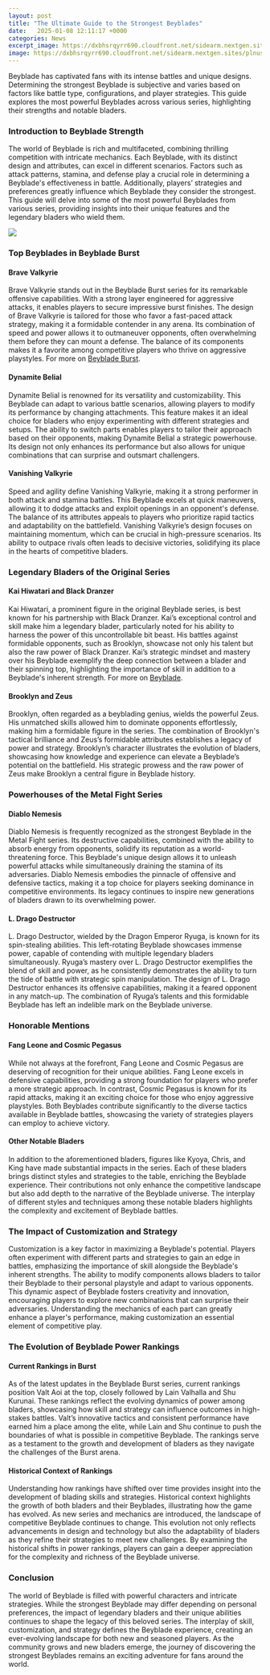```yaml
---
layout: post
title: "The Ultimate Guide to the Strongest Beyblades"
date:   2025-01-08 12:11:17 +0000
categories: News
excerpt_image: https://dxbhsrqyrr690.cloudfront.net/sidearm.nextgen.sites/plnusealions.com/images/responsive_2023/default_image.png
image: https://dxbhsrqyrr690.cloudfront.net/sidearm.nextgen.sites/plnusealions.com/images/responsive_2023/default_image.png
---
```


Beyblade has captivated fans with its intense battles and unique designs. Determining the strongest Beyblade is subjective and varies based on factors like battle type, configurations, and player strategies. This guide explores the most powerful Beyblades across various series, highlighting their strengths and notable bladers.
### Introduction to Beyblade Strength
The world of Beyblade is rich and multifaceted, combining thrilling competition with intricate mechanics. Each Beyblade, with its distinct design and attributes, can excel in different scenarios. Factors such as attack patterns, stamina, and defense play a crucial role in determining a Beyblade's effectiveness in battle. Additionally, players’ strategies and preferences greatly influence which Beyblade they consider the strongest. This guide will delve into some of the most powerful Beyblades from various series, providing insights into their unique features and the legendary bladers who wield them.

![](https://dxbhsrqyrr690.cloudfront.net/sidearm.nextgen.sites/plnusealions.com/images/responsive_2023/default_image.png)
### Top Beyblades in Beyblade Burst
#### Brave Valkyrie
Brave Valkyrie stands out in the Beyblade Burst series for its remarkable offensive capabilities. With a strong layer engineered for aggressive attacks, it enables players to secure impressive burst finishes. The design of Brave Valkyrie is tailored for those who favor a fast-paced attack strategy, making it a formidable contender in any arena. Its combination of speed and power allows it to outmaneuver opponents, often overwhelming them before they can mount a defense. The balance of its components makes it a favorite among competitive players who thrive on aggressive playstyles. 
For more on [Beyblade Burst](https://fr.edu.vn/en/Beyblade_Burst).
#### Dynamite Belial
Dynamite Belial is renowned for its versatility and customizability. This Beyblade can adapt to various battle scenarios, allowing players to modify its performance by changing attachments. This feature makes it an ideal choice for bladers who enjoy experimenting with different strategies and setups. The ability to switch parts enables players to tailor their approach based on their opponents, making Dynamite Belial a strategic powerhouse. Its design not only enhances its performance but also allows for unique combinations that can surprise and outsmart challengers.
#### Vanishing Valkyrie
Speed and agility define Vanishing Valkyrie, making it a strong performer in both attack and stamina battles. This Beyblade excels at quick maneuvers, allowing it to dodge attacks and exploit openings in an opponent's defense. The balance of its attributes appeals to players who prioritize rapid tactics and adaptability on the battlefield. Vanishing Valkyrie’s design focuses on maintaining momentum, which can be crucial in high-pressure scenarios. Its ability to outpace rivals often leads to decisive victories, solidifying its place in the hearts of competitive bladers.
### Legendary Bladers of the Original Series
#### Kai Hiwatari and Black Dranzer
Kai Hiwatari, a prominent figure in the original Beyblade series, is best known for his partnership with Black Dranzer. Kai’s exceptional control and skill make him a legendary blader, particularly noted for his ability to harness the power of this uncontrollable bit beast. His battles against formidable opponents, such as Brooklyn, showcase not only his talent but also the raw power of Black Dranzer. Kai’s strategic mindset and mastery over his Beyblade exemplify the deep connection between a blader and their spinning top, highlighting the importance of skill in addition to a Beyblade's inherent strength.
For more on [Beyblade](https://fr.edu.vn/en/Beyblade).
#### Brooklyn and Zeus
Brooklyn, often regarded as a beyblading genius, wields the powerful Zeus. His unmatched skills allowed him to dominate opponents effortlessly, making him a formidable figure in the series. The combination of Brooklyn's tactical brilliance and Zeus’s formidable attributes establishes a legacy of power and strategy. Brooklyn’s character illustrates the evolution of bladers, showcasing how knowledge and experience can elevate a Beyblade’s potential on the battlefield. His strategic prowess and the raw power of Zeus make Brooklyn a central figure in Beyblade history.
### Powerhouses of the Metal Fight Series
#### Diablo Nemesis
Diablo Nemesis is frequently recognized as the strongest Beyblade in the Metal Fight series. Its destructive capabilities, combined with the ability to absorb energy from opponents, solidify its reputation as a world-threatening force. This Beyblade's unique design allows it to unleash powerful attacks while simultaneously draining the stamina of its adversaries. Diablo Nemesis embodies the pinnacle of offensive and defensive tactics, making it a top choice for players seeking dominance in competitive environments. Its legacy continues to inspire new generations of bladers drawn to its overwhelming power.
#### L. Drago Destructor
L. Drago Destructor, wielded by the Dragon Emperor Ryuga, is known for its spin-stealing abilities. This left-rotating Beyblade showcases immense power, capable of contending with multiple legendary bladers simultaneously. Ryuga’s mastery over L. Drago Destructor exemplifies the blend of skill and power, as he consistently demonstrates the ability to turn the tide of battle with strategic spin manipulation. The design of L. Drago Destructor enhances its offensive capabilities, making it a feared opponent in any match-up. The combination of Ryuga’s talents and this formidable Beyblade has left an indelible mark on the Beyblade universe.
### Honorable Mentions
#### Fang Leone and Cosmic Pegasus
While not always at the forefront, Fang Leone and Cosmic Pegasus are deserving of recognition for their unique abilities. Fang Leone excels in defensive capabilities, providing a strong foundation for players who prefer a more strategic approach. In contrast, Cosmic Pegasus is known for its rapid attacks, making it an exciting choice for those who enjoy aggressive playstyles. Both Beyblades contribute significantly to the diverse tactics available in Beyblade battles, showcasing the variety of strategies players can employ to achieve victory.
#### Other Notable Bladers
In addition to the aforementioned bladers, figures like Kyoya, Chris, and King have made substantial impacts in the series. Each of these bladers brings distinct styles and strategies to the table, enriching the Beyblade experience. Their contributions not only enhance the competitive landscape but also add depth to the narrative of the Beyblade universe. The interplay of different styles and techniques among these notable bladers highlights the complexity and excitement of Beyblade battles.
### The Impact of Customization and Strategy
Customization is a key factor in maximizing a Beyblade's potential. Players often experiment with different parts and strategies to gain an edge in battles, emphasizing the importance of skill alongside the Beyblade's inherent strengths. The ability to modify components allows bladers to tailor their Beyblade to their personal playstyle and adapt to various opponents. This dynamic aspect of Beyblade fosters creativity and innovation, encouraging players to explore new combinations that can surprise their adversaries. Understanding the mechanics of each part can greatly enhance a player's performance, making customization an essential element of competitive play.
### The Evolution of Beyblade Power Rankings
#### Current Rankings in Burst
As of the latest updates in the Beyblade Burst series, current rankings position Valt Aoi at the top, closely followed by Lain Valhalla and Shu Kurunai. These rankings reflect the evolving dynamics of power among bladers, showcasing how skill and strategy can influence outcomes in high-stakes battles. Valt’s innovative tactics and consistent performance have earned him a place among the elite, while Lain and Shu continue to push the boundaries of what is possible in competitive Beyblade. The rankings serve as a testament to the growth and development of bladers as they navigate the challenges of the Burst arena.
#### Historical Context of Rankings
Understanding how rankings have shifted over time provides insight into the development of blading skills and strategies. Historical context highlights the growth of both bladers and their Beyblades, illustrating how the game has evolved. As new series and mechanics are introduced, the landscape of competitive Beyblade continues to change. This evolution not only reflects advancements in design and technology but also the adaptability of bladers as they refine their strategies to meet new challenges. By examining the historical shifts in power rankings, players can gain a deeper appreciation for the complexity and richness of the Beyblade universe.
### Conclusion
The world of Beyblade is filled with powerful characters and intricate strategies. While the strongest Beyblade may differ depending on personal preferences, the impact of legendary bladers and their unique abilities continues to shape the legacy of this beloved series. The interplay of skill, customization, and strategy defines the Beyblade experience, creating an ever-evolving landscape for both new and seasoned players. As the community grows and new bladers emerge, the journey of discovering the strongest Beyblades remains an exciting adventure for fans around the world.